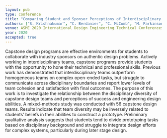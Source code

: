 ```yaml
---
layout: pub
type: conference
title: "Comparing Student and Sponsor Perceptions of Interdisciplinary Teams' Capstone Performance"
authors: ["S. Krishnakumar", "C. Berdanier", "C. McComb", "M. Parkinson", "J. Menold"]
venue: ASME 2020 International Design Engineering Technical Conferences and Computers and Information in Engineering Conference
year: 2020
accepted: true
---
```

Capstone design programs are effective environments for students to collaborate with industry sponsors on authentic design problems. Actively working in interdisciplinary teams, capstone programs provide students with the opportunity to hone their technical and professional skills. Previous work has demonstrated that interdisciplinary teams outperform homogeneous teams on complex open-ended tasks, but struggle to communicate across disciplinary boundaries and report lower levels of team cohesion and satisfaction with final outcomes. The purpose of this work is to investigate the relationship between the disciplinary diversity of capstone design teams and perceptions of success and engineering design abilities. A mixed-methods study was conducted with 56 capstone design teams. Results indicate that team diversity may be inversely related to students’ beliefs in their abilities to construct a prototype. Preliminary qualitative analysis suggests that students tend to divide prototyping tasks based on disciplinary background and struggle to integrate design efforts for complex systems, particularly during later stage design.
